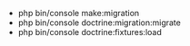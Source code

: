 - php bin/console make:migration
- php bin/console doctrine:migration:migrate
- php bin/console doctrine:fixtures:load
